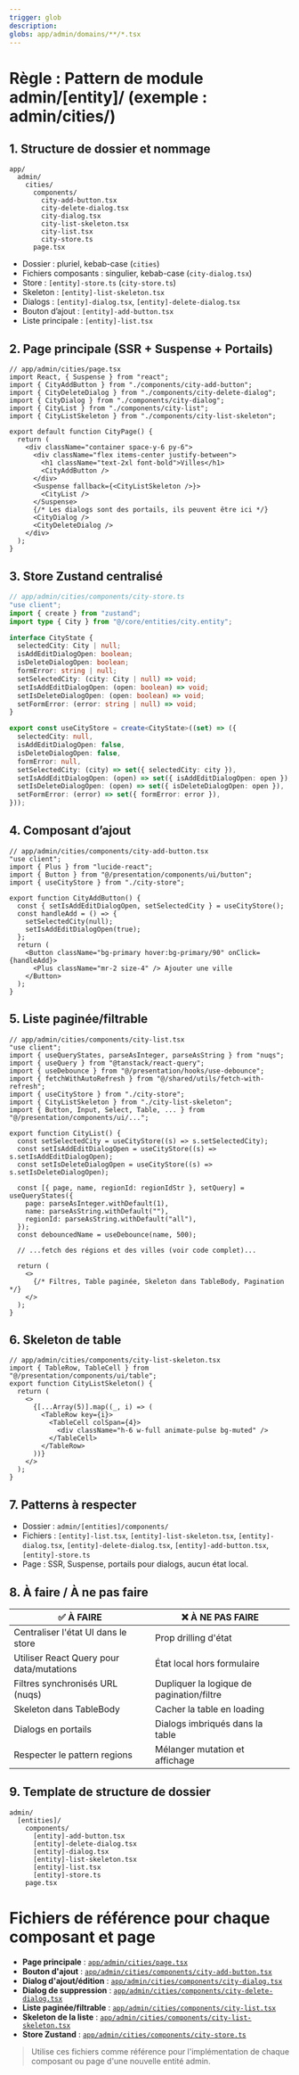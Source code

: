 ```yaml
---
trigger: glob
description:
globs: app/admin/domains/**/*.tsx
---
```


# Règle : Pattern de module admin/[entity]/ (exemple : admin/cities/)

## 1. Structure de dossier et nommage

```
app/
  admin/
    cities/
      components/
        city-add-button.tsx
        city-delete-dialog.tsx
        city-dialog.tsx
        city-list-skeleton.tsx
        city-list.tsx
        city-store.ts
      page.tsx
```

- Dossier : pluriel, kebab-case (`cities`)
- Fichiers composants : singulier, kebab-case (`city-dialog.tsx`)
- Store : `[entity]-store.ts` (`city-store.ts`)
- Skeleton : `[entity]-list-skeleton.tsx`
- Dialogs : `[entity]-dialog.tsx`, `[entity]-delete-dialog.tsx`
- Bouton d’ajout : `[entity]-add-button.tsx`
- Liste principale : `[entity]-list.tsx`

## 2. Page principale (SSR + Suspense + Portails)

```tsx
// app/admin/cities/page.tsx
import React, { Suspense } from "react";
import { CityAddButton } from "./components/city-add-button";
import { CityDeleteDialog } from "./components/city-delete-dialog";
import { CityDialog } from "./components/city-dialog";
import { CityList } from "./components/city-list";
import { CityListSkeleton } from "./components/city-list-skeleton";

export default function CityPage() {
  return (
    <div className="container space-y-6 py-6">
      <div className="flex items-center justify-between">
        <h1 className="text-2xl font-bold">Villes</h1>
        <CityAddButton />
      </div>
      <Suspense fallback={<CityListSkeleton />}>
        <CityList />
      </Suspense>
      {/* Les dialogs sont des portails, ils peuvent être ici */}
      <CityDialog />
      <CityDeleteDialog />
    </div>
  );
}
```

## 3. Store Zustand centralisé

```ts
// app/admin/cities/components/city-store.ts
"use client";
import { create } from "zustand";
import type { City } from "@/core/entities/city.entity";

interface CityState {
  selectedCity: City | null;
  isAddEditDialogOpen: boolean;
  isDeleteDialogOpen: boolean;
  formError: string | null;
  setSelectedCity: (city: City | null) => void;
  setIsAddEditDialogOpen: (open: boolean) => void;
  setIsDeleteDialogOpen: (open: boolean) => void;
  setFormError: (error: string | null) => void;
}

export const useCityStore = create<CityState>((set) => ({
  selectedCity: null,
  isAddEditDialogOpen: false,
  isDeleteDialogOpen: false,
  formError: null,
  setSelectedCity: (city) => set({ selectedCity: city }),
  setIsAddEditDialogOpen: (open) => set({ isAddEditDialogOpen: open }),
  setIsDeleteDialogOpen: (open) => set({ isDeleteDialogOpen: open }),
  setFormError: (error) => set({ formError: error }),
}));
```

## 4. Composant d’ajout

```tsx
// app/admin/cities/components/city-add-button.tsx
"use client";
import { Plus } from "lucide-react";
import { Button } from "@/presentation/components/ui/button";
import { useCityStore } from "./city-store";

export function CityAddButton() {
  const { setIsAddEditDialogOpen, setSelectedCity } = useCityStore();
  const handleAdd = () => {
    setSelectedCity(null);
    setIsAddEditDialogOpen(true);
  };
  return (
    <Button className="bg-primary hover:bg-primary/90" onClick={handleAdd}>
      <Plus className="mr-2 size-4" /> Ajouter une ville
    </Button>
  );
}
```

## 5. Liste paginée/filtrable

```tsx
// app/admin/cities/components/city-list.tsx
"use client";
import { useQueryStates, parseAsInteger, parseAsString } from "nuqs";
import { useQuery } from "@tanstack/react-query";
import { useDebounce } from "@/presentation/hooks/use-debounce";
import { fetchWithAutoRefresh } from "@/shared/utils/fetch-with-refresh";
import { useCityStore } from "./city-store";
import { CityListSkeleton } from "./city-list-skeleton";
import { Button, Input, Select, Table, ... } from "@/presentation/components/ui/...";

export function CityList() {
  const setSelectedCity = useCityStore((s) => s.setSelectedCity);
  const setIsAddEditDialogOpen = useCityStore((s) => s.setIsAddEditDialogOpen);
  const setIsDeleteDialogOpen = useCityStore((s) => s.setIsDeleteDialogOpen);

  const [{ page, name, regionId: regionIdStr }, setQuery] = useQueryStates({
    page: parseAsInteger.withDefault(1),
    name: parseAsString.withDefault(""),
    regionId: parseAsString.withDefault("all"),
  });
  const debouncedName = useDebounce(name, 500);

  // ...fetch des régions et des villes (voir code complet)...

  return (
    <>
      {/* Filtres, Table paginée, Skeleton dans TableBody, Pagination */}
    </>
  );
}
```

## 6. Skeleton de table

```tsx
// app/admin/cities/components/city-list-skeleton.tsx
import { TableRow, TableCell } from "@/presentation/components/ui/table";
export function CityListSkeleton() {
  return (
    <>
      {[...Array(5)].map((_, i) => (
        <TableRow key={i}>
          <TableCell colSpan={4}>
            <div className="h-6 w-full animate-pulse bg-muted" />
          </TableCell>
        </TableRow>
      ))}
    </>
  );
}
```

## 7. Patterns à respecter

- Dossier : `admin/[entities]/components/`
- Fichiers : `[entity]-list.tsx`, `[entity]-list-skeleton.tsx`, `[entity]-dialog.tsx`, `[entity]-delete-dialog.tsx`, `[entity]-add-button.tsx`, `[entity]-store.ts`
- Page : SSR, Suspense, portails pour dialogs, aucun état local.

## 8. À faire / À ne pas faire

| ✅ À FAIRE                               | ❌ À NE PAS FAIRE                         |
| ---------------------------------------- | ----------------------------------------- |
| Centraliser l'état UI dans le store      | Prop drilling d'état                      |
| Utiliser React Query pour data/mutations | État local hors formulaire                |
| Filtres synchronisés URL (nuqs)          | Dupliquer la logique de pagination/filtre |
| Skeleton dans TableBody                  | Cacher la table en loading                |
| Dialogs en portails                      | Dialogs imbriqués dans la table           |
| Respecter le pattern regions             | Mélanger mutation et affichage            |

## 9. Template de structure de dossier

```
admin/
  [entities]/
    components/
      [entity]-add-button.tsx
      [entity]-delete-dialog.tsx
      [entity]-dialog.tsx
      [entity]-list-skeleton.tsx
      [entity]-list.tsx
      [entity]-store.ts
    page.tsx
```

# Fichiers de référence pour chaque composant et page

- **Page principale** : [`app/admin/cities/page.tsx`](../../../app/admin/cities/page.tsx)
- **Bouton d'ajout** : [`app/admin/cities/components/city-add-button.tsx`](../../../app/admin/cities/components/city-add-button.tsx)
- **Dialog d'ajout/édition** : [`app/admin/cities/components/city-dialog.tsx`](../../../app/admin/cities/components/city-dialog.tsx)
- **Dialog de suppression** : [`app/admin/cities/components/city-delete-dialog.tsx`](../../../app/admin/cities/components/city-delete-dialog.tsx)
- **Liste paginée/filtrable** : [`app/admin/cities/components/city-list.tsx`](../../../app/admin/cities/components/city-list.tsx)
- **Skeleton de la liste** : [`app/admin/cities/components/city-list-skeleton.tsx`](../../../app/admin/cities/components/city-list-skeleton.tsx)
- **Store Zustand** : [`app/admin/cities/components/city-store.ts`](../../../app/admin/cities/components/city-store.ts)

> Utilise ces fichiers comme référence pour l'implémentation de chaque composant ou page d'une nouvelle entité admin.
